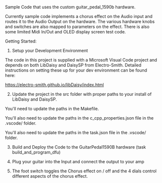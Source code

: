 Sample Code that uses the custom guitar_pedal_1590b hardware. 

Currently sample code implements a chorus effect on the Audio input and routes it to the Audio Output on the hardware.  The various hardware knobs and switches are also mapped to parameters on the effect. There is also some limited Midi In/Out and OLED display screen test code. 

Getting Started:

1. Setup your Development Environment

The code in this project is supplied with a Microsoft Visual Code project and depends on both LibDaisy and DaisySP from Electro-Smith. Detailed instructions on setting these up for your dev environment can be found here:

https://electro-smith.github.io/libDaisy/index.html

2. Update the project in the src folder with proper paths to your install of LibDaisy and DaisySP.

You'll need to update the paths in the Makefile.

You'll also need to update the paths in the c_cpp_properties.json file in the .vscode/ folder.

You'll also need to update the paths in the task.json file in the .vscode/ folder.

3. Build and Deploy the Code to the GuitarPedal1590B hardware (task build_and_program_dfu)

4. Plug your guitar into the Input and connect the output to your amp
5. The foot switch toggles the Chorus effect on / off and the 4 dials control different aspects of the chorus effect.
